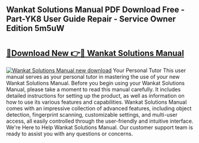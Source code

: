 ## Wankat Solutions Manual PDF Download Free - Part-YK8 User Guide Repair - Service Owner Edition 5m5uW

# <h2><a href="http://bc79155.oget.top/?id=Wankat+Solutions+Manual">🔗Download New 👉🔴 Wankat Solutions Manual</a></h2>

[![Wankat Solutions Manual new download](https://i.imgur.com/5g1atiW.png)](http://bc79155.oget.top/?id=Wankat+Solutions+Manual)
Your Personal Tutor This user manual serves as your personal tutor in mastering the use of your new Wankat Solutions Manual. Before you begin using your Wankat Solutions Manual, please take a moment to read this manual carefully. It includes detailed instructions for setting up the product, as well as information on how to use its various features and capabilities. Wankat Solutions Manual comes with an impressive collection of advanced features, including object detection, fingerprint scanning, customizable settings, and multi-user access, all easily controlled through the user-friendly and intuitive interface. We're Here to Help Wankat Solutions Manual. Our customer support team is ready to assist you with any questions or concerns.
